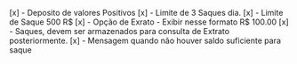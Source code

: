 

[x] - Deposito de valores Positivos
[x] - Limite de 3 Saques dia.
[x] - Limite de Saque 500 R$
[x] - Opção de Exrato - Exibir nesse formato R$ 100.00
[x] - Saques, devem ser armazenados para consulta de Extrato posteriormente.
[x] - Mensagem quando não houver saldo suficiente para saque